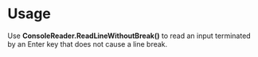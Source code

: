 # Usage
Use **ConsoleReader.ReadLineWithoutBreak()** to read an input terminated by an Enter key that does not cause a line break.

